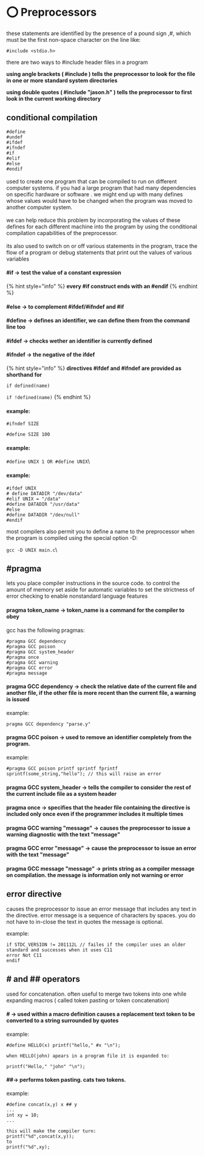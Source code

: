 # ⭕ Preprocessors

these statements are identified by the presence of a pound sign ,#, which must be the first non-space character on the line like:

```
#include <stdio.h>
```

there are two ways to #include header files in a program

**using angle brackets ( #include ) tells the preprocessor to look for the file in one or more standard system directories**

**using double quotes ( #include "jason.h" ) tells the preprocessor to first look in the current working directory**

## conditional compilation

`#define`\
`#undef`\
`#ifdef`\
`#ifndef`\
`#if`\
`#elif`\
`#else`\
`#endif`\
\
used to create one program that can be compiled to run on different computer systems. if you had a large program that had many dependencies on specific hardware or software . we might end up with many defines whose values would have to be changed when the program was moved to another computer system.\
\
we can help reduce this problem by incorporating the values of these defines for each different machine into the program by using the conditional compilation capabilities of the preprocessor.\
\
its also used to switch on or off various statements in the program, trace the flow of a program or debug statements that print out the values of various variables

#### #if → test the value of a constant expression

{% hint style="info" %}
**every #if construct ends with an #endif**
{% endhint %}

#### #else → to complement #ifdef/#ifndef and #if

#### #define → defines an identifier, we can define them from the command line too

#### #ifdef → checks wether an identifier is currently defined

#### #ifndef → the negative of the ifdef

{% hint style="info" %}
**directives #ifdef and #ifndef are provided as shorthand for**

`if defined(name)`

`if !defined(name)`
{% endhint %}

#### example:

`#ifndef SIZE`

`#define SIZE 100`

#### example:

`#define UNIX 1 OR #define UNIX`\\

#### example:

```
#ifdef UNIX
# define DATADIR "/dev/data"
#elif UNIX = "/data"
#define DATADIR "/usr/data"
#else
#define DATADIR "/dev/null"
#endif
```

most compilers also permit you to define a name to the preprocessor when the program is compiled using the special option -D:

`gcc -D UNIX main.c`\\

## #pragma

lets you place compiler instructions in the source code. to control the amount of memory set aside for automatic variables to set the strictness of error checking to enable nonstandard language features

#### pragma token\_name → token\_name is a command for the compiler to obey

gcc has the following pragmas:

```
#pragma GCC dependency
#pragma GCC poison
#pragma GCC system_header
#pragma once
#pragma GCC warning
#pragma GCC error
#pragma message
```

#### pragma GCC dependency → check the relative date of the current file and another file, if the other file is more recent than the current file, a warning is issued

example:

```
pragma GCC dependency "parse.y"
```

#### pragma GCC poison → used to remove an identifier completely from the program.

example:

```
#pragma GCC poison printf sprintf fprintf
sprintf(some_string,"hello"); // this will raise an error
```

#### pragma GCC system\_header → tells the compiler to consider the rest of the current include file as a system header

#### pragma once → specifies that the header file containing the directive is included only once even if the programmer includes it multiple times

#### pragma GCC warning "message" → causes the preprocessor to issue a warning diagnostic with the text "message"

#### pragma GCC error "message" → cause the preprocessor to issue an error with the text "message"

#### pragma GCC message "message" → prints string as a compiler message on compilation. the message is information only not warning or error

## error directive

causes the preprocessor to issue an error message that includes any text in the directive. error message is a sequence of characters by spaces. you do not have to in-close the text in quotes the message is optional.

example:

```
if STDC_VERSION != 201112L // failes if the compiler uses an older standard and successes when it uses C11
error Not C11
endif
```

## # and ## operators

used for concatenation. often useful to merge two tokens into one while expanding macros ( called token pasting or token concatenation)

#### # → used within a macro definition causes a replacement text token to be converted to a string surrounded by quotes

example:

```
#define HELLO(x) printf("hello," #x "\n");

when HELLO(john) apears in a program file it is expanded to:

printf("Hello," "john" "\n");
```

#### ##→ performs token pasting. cats two tokens.

example:

```
#define concat(x,y) x ## y
...
int xy = 10;
...

this will make the compiler turn:
printf("%d",concat(x,y));
to 
printf("%d",xy);
```
